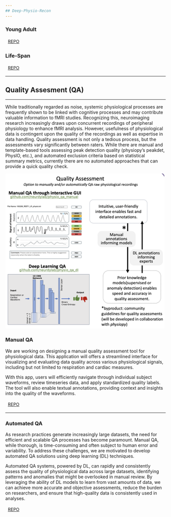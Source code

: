 ```yaml
---
## Deep-Physio-Recon
---
```


### Young Adult


<div style="display: flex; gap: 10px; margin-top: 10px;">
    <a href="#" target="_blank" class="md-button md-button--primary" style="padding: 4px 8px; font-size: 0.85rem;">REPO</a>
</div>


### Life-Span


<div style="display: flex; gap: 10px; margin-top: 10px;">
    <a href="#" target="_blank" class="md-button md-button--primary" style="padding: 4px 8px; font-size: 0.85rem;">REPO</a>
</div>

---
## Quality Assesment (QA)
---

While traditionally regarded as noise, systemic physiological processes are frequently shown to be linked with cognitive processes and may contribute valuable information to fMRI studies. Recognizing this, neuroimaging research increasingly draws upon concurrent recordings of peripheral physiology to enhance fMRI analysis. However, usefulness of physiological data is contingent upon the quality of the recordings as well as expertise in data handling. Quality assessment is not only a tedious process, but the assessments vary significantly between raters. While there are manual and template-based tools assessing peak detection quality (physiopy’s peakdet, PhysIO, etc.), and automated exclusion criteria based on statistical summary metrics, currently there are no automated approaches that can provide a quick quality check.

<p align="left">
<img src="https://github.com/neurdylab/physai/blob/main/docs/assets/images/qa.png?raw=true" width="500">
</p>

### Manual QA

We are working on designing a manual quality assessment tool for physiological data. This application will offers a streamlined interface for visualizing and evaluating data quality across various physiological signals, including but not limited to respiration and cardiac measures. 

With this app, users will efficiently navigate through individual subject waveforms, review timeseries data, and apply standardized quality labels. The tool will also enable textual annotations, providing context and insights into the quality of the waveforms.

<div style="display: flex; gap: 10px; margin-top: 10px;">
    <a href="https://github.com/neurdylab/physio_QA_manual" target="_blank" class="md-button md-button--primary" style="padding: 4px 8px; font-size: 0.85rem;">REPO</a>
</div>

---

### Automated QA

As research practices generate increasingly large datasets, the need for efficient and scalable QA processes has become paramount. Manual QA, while thorough, is time-consuming and often subject to human error and variability. To address these challenges, we are motivated to develop automated QA solutions using deep learning (DL) techniques.

Automated QA systems, powered by DL, can rapidly and consistently assess the quality of physiological data across large datasets, identifying patterns and anomalies that might be overlooked in manual review. By leveraging the ability of DL models to learn from vast amounts of data, we can achieve more accurate and objective assessments, reduce the burden on researchers, and ensure that high-quality data is consistently used in analyses.

<div style="display: flex; gap: 10px; margin-top: 10px;">
    <a href="https://github.com/neurdylab/physio_QA_dl" target="_blank" class="md-button md-button--primary" style="padding: 4px 8px; font-size: 0.85rem;">REPO</a>
</div>